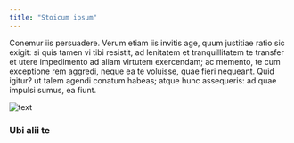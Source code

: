 ```yaml
---
title: "Stoicum ipsum"
---
```

Conemur iis persuadere. Verum etiam iis invitis age, quum justitiae ratio sic exigit: si quis tamen vi tibi resistit, ad lenitatem et tranquillitatem te transfer et utere impedimento ad aliam virtutem exercendam; ac memento, te cum exceptione rem aggredi, neque ea te voluisse, quae fieri nequeant. Quid igitur? ut talem agendi conatum habeas; atque hunc assequeris: ad quae impulsi sumus, ea fiunt.

![text](/col.jpeg)




### Ubi alii te

